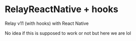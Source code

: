 # RelayReactNative + hooks

Relay v11 (with hooks) with React Native

No idea if this is supposed to work or not but here we are lol
